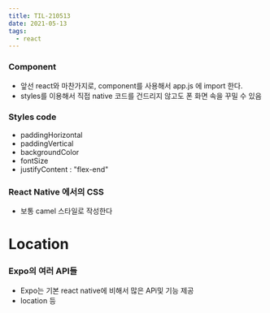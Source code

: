 ```yaml
---
title: TIL-210513
date: 2021-05-13
tags:
  - react
---
```


### Component

- 앞선 react와 마찬가지로, component를 사용해서 app.js 에 import 한다.
- styles를 이용해서 직접 native 코드를 건드리지 않고도 폰 화면 속을 꾸밀 수 있음

### Styles code

- paddingHorizontal
- paddingVertical
- backgroundColor
- fontSize
- justifyContent : "flex-end"

### React Native 에서의 CSS

- 보통 camel 스타일로 작성한다

# Location

### Expo의 여러 API들

- Expo는 기본 react native에 비해서 많은 APi및 기능 제공
- location 등
